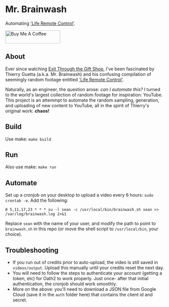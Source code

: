# Mr. Brainwash

Automating ['Life Remote Control'](https://www.youtube.com/channel/UCAWt5HjfXuJG4_7j3sSd9_Q).

<a href="https://www.buymeacoffee.com/seanreid" target="_blank"><img src="https://cdn.buymeacoffee.com/buttons/default-orange.png" alt="Buy Me A Coffee" height="41" width="174"></a>

## About

Ever since watching [Exit Through the Gift Shop](https://www.youtube.com/watch?v=IqVXThss1z4), I've been fascinated by Thierry Guetta (a.k.a. Mr. Brainwash) and his confusing compilation of seemingly random footage entitled ['Life Remote Control'](https://youtu.be/602RM3uFc_I).

Naturally, as an engineer, the question arose: *can I automate this?* I turned to the world's largest collection of random footage for inspiration: YouTube. This project is an attemmpt to automate the random sampling, generation, and uploading of new content to YouTube, all in the spirit of Thierry's original work: **chaos!**

## Build

Use make: `make build`

## Run

Also use make: `make run`

## Automate

Set up a cronjob on your desktop to upload a video every 6 hours: `sudo crontab -e`. Add the following:

```
0 5,11,17,23 * * * su -l sean -c /usr/local/bin/brainwash.sh sean >> /var/log/brainwash.log 2>&1
```

Replace `sean` with the name of your user, and modify the path to point to `brainwash.sh` in this repo (or move the shell script to `/usr/local/bin`, your choice).

## Troubleshooting

* If you run out of credits prior to auto-upload, the video is still saved in `videos/output`. Upload this manually until your credits reset the next day.
* You will need to follow the steps to authenticate your account (getting a token, etc) for Oath2 to work properly. Just once- after that initial authentication, the cronjob should work smoothly.
* More on the above: you'll need to download a JSON file from Google Cloud (save it in the `auth` folder here) that contains the client id and secret.
